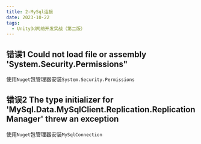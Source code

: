 ```yaml
---
title: 2-MySql连接
date: 2023-10-22
tags:
  - Unity3d网络开发实战（第二版）
---
```

## 错误1 Could not load file or assembly 'System.Security.Permissions"

使用`Nuget`包管理器安装`System.Security.Permissions`

## 错误2 The type initializer for 'MySql.Data.MySqlClient.Replication.ReplicationManager' threw an exception

使用`Nuget`包管理器安装`MySqlConnection`